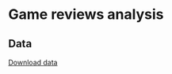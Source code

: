 # Game reviews analysis

## Data

[Download data](https://drive.google.com/drive/folders/1-gUaXZL733hu6sjlwAwWhg8PReOVucQ8?usp=sharing)

